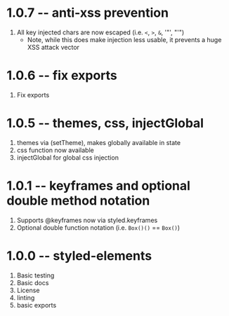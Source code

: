# 1.0.7 -- anti-xss prevention

1. All key injected chars are now escaped (i.e. `<`, `>`, `&`, '"', "'")
   - Note, while this does make injection less usable, it prevents a huge XSS attack vector

# 1.0.6 -- fix exports

1. Fix exports

# 1.0.5 -- themes, css, injectGlobal

1. themes via (setTheme), makes globally available in state
2. css function now available
3. injectGlobal for global css injection

# 1.0.1 -- keyframes and optional double method notation

1. Supports @keyframes now via styled.keyframes
2. Optional double function notation (i.e. `Box()()` == `Box()`)

# 1.0.0 -- styled-elements

1. Basic testing
2. Basic docs
3. License
4. linting
5. basic exports
